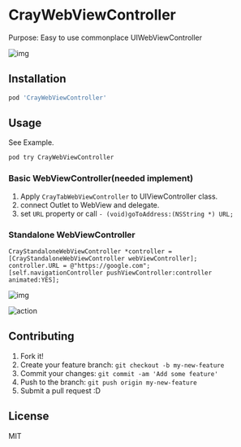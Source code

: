 # CrayWebViewController

Purpose: Easy to use commonplace UIWebViewController

![img](http://gyazo.com/88c8b0a4d606815f813d7728b66a0e91.gif)

## Installation

``` sh
pod 'CrayWebViewController'
```

## Usage

See Example.

``` sh
pod try CrayWebViewController
```

### Basic WebViewController(needed implement)

1. Apply `CrayTabWebViewController` to UIViewController class.
2. connect Outlet to WebView and delegate.
3. set `URL` property or call `- (void)goToAddress:(NSString *) URL;`

### Standalone WebViewController

``` objc
CrayStandaloneWebViewController *controller = [CrayStandaloneWebViewController webViewController];
controller.URL = @"https://google.com";
[self.navigationController pushViewController:controller animated:YES];
```

![img](http://monosnap.com/image/gQ0RhyXbTbVTBAldPPOTHMmJaXqmrg.png)

![action](http://monosnap.com/image/ADdPQeMeNgL3T2aj7PKnVrGXkxVZyF.png)

## Contributing

1. Fork it!
2. Create your feature branch: `git checkout -b my-new-feature`
3. Commit your changes: `git commit -am 'Add some feature'`
4. Push to the branch: `git push origin my-new-feature`
5. Submit a pull request :D

## License

MIT